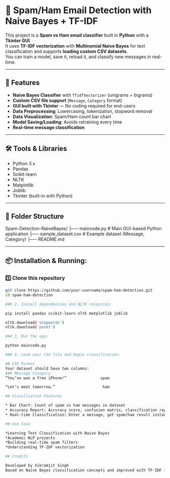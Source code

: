 # 📧 Spam/Ham Email Detection with Naive Bayes + TF-IDF

This project is a **Spam vs Ham email classifier** built in **Python** with a **Tkinter GUI**.  
It uses **TF-IDF vectorization** with **Multinomial Naive Bayes** for text classification and supports **loading custom CSV datasets**.  
You can train a model, save it, reload it, and classify new messages in real-time.

---

## 🚀 Features
- **Naive Bayes Classifier** with `TfidfVectorizer` (unigrams + bigrams)
- **Custom CSV file support** (`Message`, `Category` format)
- **GUI built with Tkinter** — No coding required for end-users
- **Data Preprocessing**: Lowercasing, tokenization, stopword removal
- **Data Visualization**: Spam/Ham count bar chart
- **Model Saving/Loading**: Avoids retraining every time
- **Real-time message classification**

---

## 🛠 Tools & Libraries
- Python 3.x
- Pandas
- Scikit-learn
- NLTK
- Matplotlib
- Joblib
- Tkinter (built-in with Python)

---

## 📂 Folder Structure

Spam-Detection-NaiveBayes/
├── maincode.py # Main GUI-based Python application
├── sample_dataset.csv # Example dataset (Message, Category)
├── README.md

---

## 📦 Installation & Running:
### 1️⃣ Clone this repository
```bash
git clone https://github.com/your-username/spam-ham-detection.git
cd spam-ham-detection

### 2. Install dependencies and NLTK resources:

pip install pandas scikit-learn nltk matplotlib joblib

nltk.download('stopwords')
nltk.download('punkt')

### 3. Run the app:

python maincode.py

### 4. Load your CSV file and begin classification.

## CSV Format
Your dataset should have two columns:
### Message	Category
“You’ve won a free iPhone!”	              spam

“Let’s meet tomorrow.”	                   ham

## Visualization Features

* Bar Chart: Count of spam vs ham messages in dataset
* Accuracy Report: Accuracy score, confusion matrix, classification report
* Real-time Classification: Enter a message, get spam/ham result instantly

## Use Case

*Learning Text Classification with Naive Bayes
*Academic NLP projects
*Building real-time spam filters
*Understanding TF-IDF vectorization

## Credits

Developed by Vikramjit Singh
Based on Naive Bayes classification concepts and improved with TF-IDF + GUI integration.

